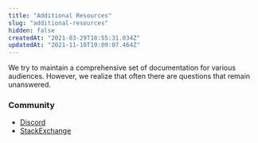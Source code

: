 ```yaml
---
title: "Additional Resources"
slug: "additional-resources"
hidden: false
createdAt: "2021-03-29T18:55:31.034Z"
updatedAt: "2021-11-10T19:09:07.464Z"
---
```

We try to maintain a comprehensive set of documentation for various audiences. However, we realize that often there are questions that remain unanswered.

### Community
- [Discord][discord-url]
- [StackExchange][stackexchange-url]

[discord-url]: https://discord.gg/mre2Dazqsy
[stackexchange-url]: https://bitcoin.stackexchange.com/questions/tagged/topl